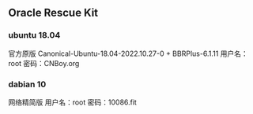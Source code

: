 ## Oracle Rescue Kit
### ubuntu 18.04
官方原版 Canonical-Ubuntu-18.04-2022.10.27-0 + BBRPlus-6.1.11
用户名：root
密码：CNBoy.org
      
### dabian 10
网络精简版
用户名：root
密码：10086.fit
